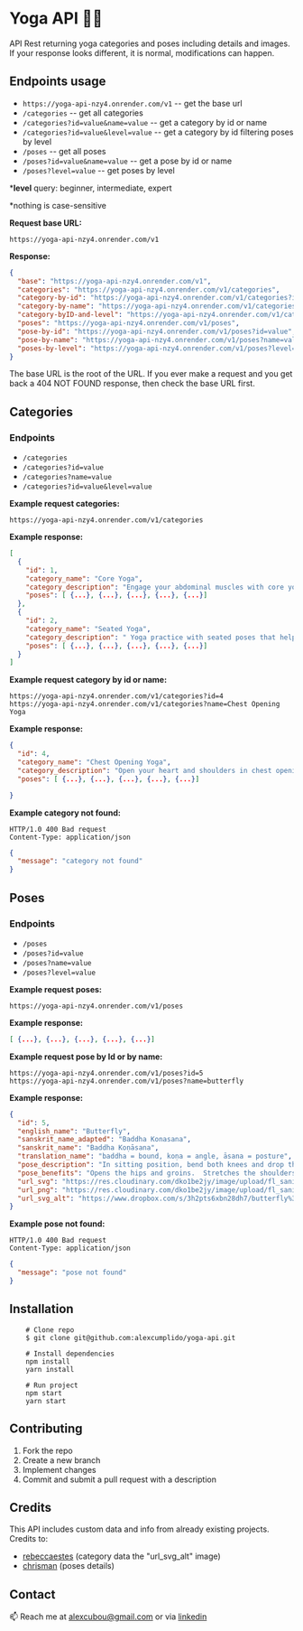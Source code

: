 # Yoga API 🧘‍♀️

API Rest returning yoga categories and poses including details and images. If your response looks different, it is normal, modifications can happen.

## Endpoints usage

- `https://yoga-api-nzy4.onrender.com/v1` -- get the base url
- `/categories` -- get all categories
- `/categories?id=value&name=value` -- get a category by id or name
- `/categories?id=value&level=value` -- get a category by id filtering poses by level
- `/poses` -- get all poses
- `/poses?id=value&name=value` -- get a pose by id or name
- `/poses?level=value` -- get poses by level

\***level** query: beginner, intermediate, expert

\*nothing is case-sensitive

**Request base URL:**

```
https://yoga-api-nzy4.onrender.com/v1
```

**Response:**

```json
{
  "base": "https://yoga-api-nzy4.onrender.com/v1",
  "categories": "https://yoga-api-nzy4.onrender.com/v1/categories",
  "category-by-id": "https://yoga-api-nzy4.onrender.com/v1/categories?id=value",
  "category-by-name": "https://yoga-api-nzy4.onrender.com/v1/categories?name=value",
  "category-byID-and-level": "https://yoga-api-nzy4.onrender.com/v1/categories?id=value&level=value",
  "poses": "https://yoga-api-nzy4.onrender.com/v1/poses",
  "pose-by-id": "https://yoga-api-nzy4.onrender.com/v1/poses?id=value",
  "pose-by-name": "https://yoga-api-nzy4.onrender.com/v1/poses?name=value",
  "poses-by-level": "https://yoga-api-nzy4.onrender.com/v1/poses?level=beginner"
}
```

The base URL is the root of the URL. If you ever make a request and you get back a 404 NOT FOUND response, then check the base URL first.

## Categories

### **Endpoints**

- `/categories`
- `/categories?id=value`
- `/categories?name=value`
- `/categories?id=value&level=value`

**Example request categories:**

```
https://yoga-api-nzy4.onrender.com/v1/categories
```

**Example response:**

```json
[
  {
    "id": 1,
    "category_name": "Core Yoga",
    "category_description": "Engage your abdominal muscles with core yoga poses that build a strong and stable center like Boat Pose, Dolphin Pose and Side Plank Pose.",
    "poses": [ {...}, {...}, {...}, {...}, {...}]
  },
  {
    "id": 2,
    "category_name": "Seated Yoga",
    "category_description": " Yoga practice with seated poses that help you find better alignment, increase your flexibility, and relieve lower back pain and discomfort. Tone the belly, massage your internal organs, and relieve lower back pain in these seated yoga poses. ",
    "poses": [ {...}, {...}, {...}, {...}, {...}]
  }
]
```

**Example request category by id or name:**

```
https://yoga-api-nzy4.onrender.com/v1/categories?id=4
https://yoga-api-nzy4.onrender.com/v1/categories?name=Chest Opening Yoga
```

**Example response:**

```json
{
  "id": 4,
  "category_name": "Chest Opening Yoga",
  "category_description": "Open your heart and shoulders in chest opening yoga poses like Camel Pose, Fish Pose and Wild Thing.",
  "poses": [ {...}, {...}, {...}, {...}, {...}]

}
```

**Example category not found:**

```
HTTP/1.0 400 Bad request
Content-Type: application/json
```

```json
{
  "message": "category not found"
}
```

## Poses

### **Endpoints**

- `/poses`
- `/poses?id=value`
- `/poses?name=value`
- `/poses?level=value`

**Example request poses:**

```
https://yoga-api-nzy4.onrender.com/v1/poses
```

**Example response:**

```json
[ {...}, {...}, {...}, {...}, {...}]
```

**Example request pose by Id or by name:**

```
https://yoga-api-nzy4.onrender.com/v1/poses?id=5
https://yoga-api-nzy4.onrender.com/v1/poses?name=butterfly
```

**Example response:**

```json
{
  "id": 5,
  "english_name": "Butterfly",
  "sanskrit_name_adapted": "Baddha Konasana",
  "sanskrit_name": "Baddha Koṇāsana",
  "translation_name": "baddha = bound, koṇa = angle, āsana = posture",
  "pose_description": "In sitting position, bend both knees and drop the knees to each side, opening the hips.  Bring the soles of the feet together and bring the heels as close to the groin as possible, keeping the knees close to the ground.  The hands may reach down and grasp and maneuver the feet so that the soles are facing upwards and the heels and little toes are connected.  The shoulders should be pulled back and no rounding of the spine.",
  "pose_benefits": "Opens the hips and groins.  Stretches the shoulders, rib cage and back.  Stimulates the abdominal organs, lungs and heart.",
  "url_svg": "https://res.cloudinary.com/dko1be2jy/image/upload/fl_sanitize/v1676483074/yoga-api/5_i64gif.svg",
  "url_png": "https://res.cloudinary.com/dko1be2jy/image/upload/fl_sanitize/v1676483074/yoga-api/5_i64gif.png",
  "url_svg_alt": "https://www.dropbox.com/s/3h2pts6xbn28dh7/butterfly%3F.svg?raw=1"
}
```

**Example pose not found:**

```
HTTP/1.0 400 Bad request
Content-Type: application/json
```

```json
{
  "message": "pose not found"
}
```

## Installation

```shell
    # Clone repo
    $ git clone git@github.com:alexcumplido/yoga-api.git
```

```shell
    # Install dependencies
    npm install
    yarn install
```

```shell
    # Run project
    npm start
    yarn start
```

## Contributing

1. Fork the repo
2. Create a new branch
3. Implement changes
4. Commit and submit a pull request with a description

## Credits

This API includes custom data and info from already existing projects. Credits to:

- [rebeccaestes](https://github.com/rebeccaestes/yoga_api) (category data the "url_svg_alt" image)
- [chrisman](https://github.com/Stuwert/yoga-builder) (poses details)

## Contact

📫 Reach me at alexcubou@gmail.com or via [linkedin](https://www.linkedin.com/in/alexandrecb/)
